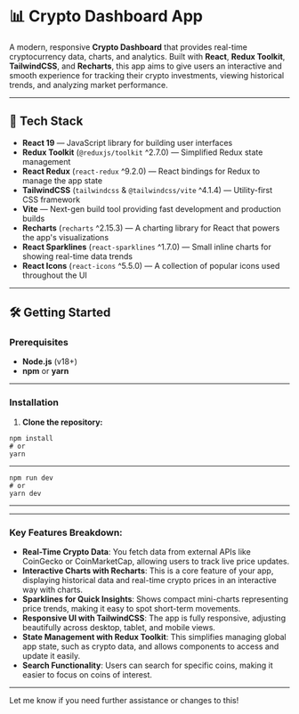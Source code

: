 
# 📊 Crypto Dashboard App

A modern, responsive **Crypto Dashboard** that provides real-time cryptocurrency data, charts, and analytics. Built with **React**, **Redux Toolkit**, **TailwindCSS**, and **Recharts**, this app aims to give users an interactive and smooth experience for tracking their crypto investments, viewing historical trends, and analyzing market performance.

---

## 🚀 Tech Stack

- **React 19** — JavaScript library for building user interfaces
- **Redux Toolkit** (`@reduxjs/toolkit` ^2.7.0) — Simplified Redux state management
- **React Redux** (`react-redux` ^9.2.0) — React bindings for Redux to manage the app state
- **TailwindCSS** (`tailwindcss` & `@tailwindcss/vite` ^4.1.4) — Utility-first CSS framework
- **Vite** — Next-gen build tool providing fast development and production builds
- **Recharts** (`recharts` ^2.15.3) — A charting library for React that powers the app's visualizations
- **React Sparklines** (`react-sparklines` ^1.7.0) — Small inline charts for showing real-time data trends
- **React Icons** (`react-icons` ^5.5.0) — A collection of popular icons used throughout the UI

---


## 🛠️ Getting Started

### Prerequisites

- **Node.js** (v18+)
- **npm** or **yarn**

---

### Installation

1. **Clone the repository:**
```
npm install
# or
yarn
```
--- 

```
npm run dev
# or
yarn dev

```
---


---

### Key Features Breakdown:
- **Real-Time Crypto Data**: You fetch data from external APIs like CoinGecko or CoinMarketCap, allowing users to track live price updates.
- **Interactive Charts with Recharts**: This is a core feature of your app, displaying historical data and real-time crypto prices in an interactive way with charts.
- **Sparklines for Quick Insights**: Shows compact mini-charts representing price trends, making it easy to spot short-term movements.
- **Responsive UI with TailwindCSS**: The app is fully responsive, adjusting beautifully across desktop, tablet, and mobile views.
- **State Management with Redux Toolkit**: This simplifies managing global app state, such as crypto data, and allows components to access and update it easily.
- **Search Functionality**: Users can search for specific coins, making it easier to focus on coins of interest.


---

Let me know if you need further assistance or changes to this!

